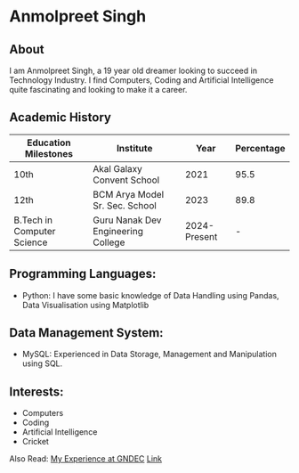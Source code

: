 # Anmolpreet Singh

## About
I am Anmolpreet Singh, a 19 year old dreamer looking to succeed in Technology Industry. I find Computers, Coding and Artificial Intelligence quite fascinating and looking to make it a career. 

## Academic History

Education Milestones | Institute | Year | Percentage
------------ | ------------- | ------------- | -------------
10th | Akal Galaxy Convent School | 2021 | 95.5
12th | BCM Arya Model Sr. Sec. School | 2023 | 89.8
B.Tech in Computer Science | Guru Nanak Dev Engineering College | 2024-Present | -


## Programming Languages:

* Python: I have some basic knowledge of Data Handling using Pandas, Data Visualisation using Matplotlib

## Data Management System: 

* MySQL: Experienced in Data Storage, Management and Manipulation using SQL.

## Interests: 

* Computers
* Coding
* Artificial Intelligence
* Cricket

Also Read: 
[My Experience at GNDEC](https://singhanmolpreet.github.io/myexperience/)
[Link](https://stackoverflow.com/questions/7653483/github-relative-link-in-markdown-file)

